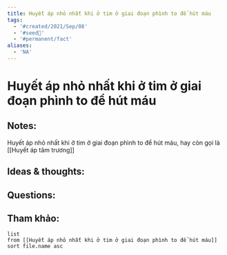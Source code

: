 ```yaml
---
title: Huyết áp nhỏ nhất khi ở tim ở giai đoạn phình to để hút máu
tags:
  - '#created/2021/Sep/08'
  - '#seed🥜'
  - '#permanent/fact'
aliases:
  - 'NA'
---
```

# Huyết áp nhỏ nhất khi ở tim ở giai đoạn phình to để hút máu

## Notes:
Huyết áp nhỏ nhất khi ở tim ở giai đoạn phình to để hút máu, hay còn gọi là [[Huyết áp tâm trương]]

## Ideas & thoughts:

## Questions:


## Tham khảo:
```dataview
list
from [[Huyết áp nhỏ nhất khi ở tim ở giai đoạn phình to để hút máu]]
sort file.name asc
```